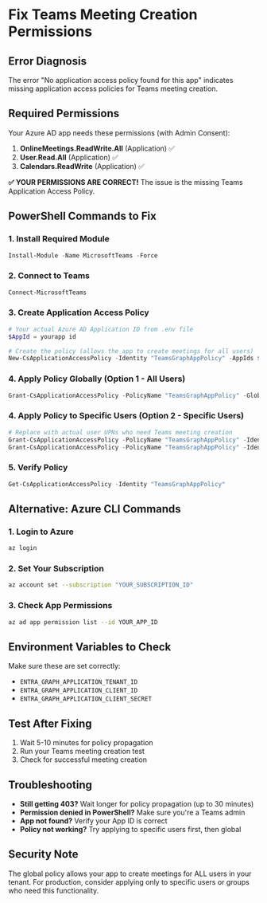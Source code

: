 # Fix Teams Meeting Creation Permissions

## Error Diagnosis
The error "No application access policy found for this app" indicates missing application access policies for Teams meeting creation.

## Required Permissions
Your Azure AD app needs these permissions (with Admin Consent):

1. **OnlineMeetings.ReadWrite.All** (Application) ✅
2. **User.Read.All** (Application) ✅  
3. **Calendars.ReadWrite** (Application) ✅

**✅ YOUR PERMISSIONS ARE CORRECT!** The issue is the missing Teams Application Access Policy.

## PowerShell Commands to Fix

### 1. Install Required Module
```powershell
Install-Module -Name MicrosoftTeams -Force
```

### 2. Connect to Teams
```powershell
Connect-MicrosoftTeams
```

### 3. Create Application Access Policy
```powershell
# Your actual Azure AD Application ID from .env file
$AppId = yourapp id

# Create the policy (allows the app to create meetings for all users)
New-CsApplicationAccessPolicy -Identity "TeamsGraphAppPolicy" -AppIds $AppId -Description "Policy to allow Graph app to create Teams meetings"
```

### 4. Apply Policy Globally (Option 1 - All Users)
```powershell
Grant-CsApplicationAccessPolicy -PolicyName "TeamsGraphAppPolicy" -Global
```

### 4. Apply Policy to Specific Users (Option 2 - Specific Users)
```powershell
# Replace with actual user UPNs who need Teams meeting creation
Grant-CsApplicationAccessPolicy -PolicyName "TeamsGraphAppPolicy" -Identity "user@yourdomain.com"
Grant-CsApplicationAccessPolicy -PolicyName "TeamsGraphAppPolicy" -Identity "another.user@yourdomain.com"
```

### 5. Verify Policy
```powershell
Get-CsApplicationAccessPolicy -Identity "TeamsGraphAppPolicy"
```

## Alternative: Azure CLI Commands

### 1. Login to Azure
```bash
az login
```

### 2. Set Your Subscription
```bash
az account set --subscription "YOUR_SUBSCRIPTION_ID"
```

### 3. Check App Permissions
```bash
az ad app permission list --id YOUR_APP_ID
```

## Environment Variables to Check
Make sure these are set correctly:
- `ENTRA_GRAPH_APPLICATION_TENANT_ID`
- `ENTRA_GRAPH_APPLICATION_CLIENT_ID`
- `ENTRA_GRAPH_APPLICATION_CLIENT_SECRET`

## Test After Fixing
1. Wait 5-10 minutes for policy propagation
2. Run your Teams meeting creation test
3. Check for successful meeting creation

## Troubleshooting
- **Still getting 403?** Wait longer for policy propagation (up to 30 minutes)
- **Permission denied in PowerShell?** Make sure you're a Teams admin
- **App not found?** Verify your App ID is correct
- **Policy not working?** Try applying to specific users first, then global

## Security Note
The global policy allows your app to create meetings for ALL users in your tenant. For production, consider applying only to specific users or groups who need this functionality.

